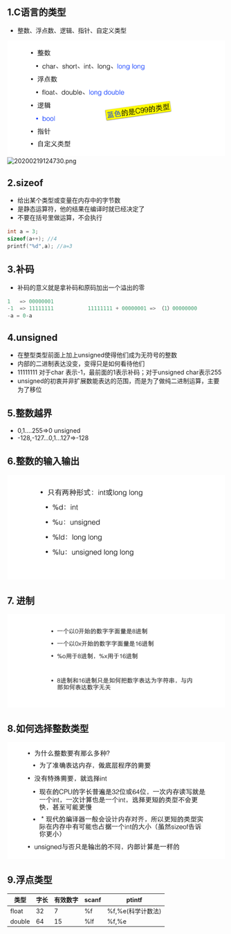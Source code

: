 ## 1.C语言的类型
- 整数、浮点数、逻辑、指针、自定义类型

![20200219124730.png](./resource/20200219124730.png)
![20200219124730.png](http://ww1.sinaimg.cn/large/005SzfLuly1gc1m7cbba8j30ov0d7jse.jpg)

## 2.sizeof
- 给出某个类型或变量在内存中的字节数
- 是静态运算符，他的结果在编译时就已经决定了
- 不要在括号里做运算，不会执行
```c
int a = 3;
sizeof(a++); //4
printf("%d",a); //a=3
```

## 3.补码
- 补码的意义就是拿补码和原码加出一个溢出的零
```c
1   => 00000001
-1  => 11111111           11111111 + 00000001 => （1）00000000
-a = 0-a
```

## 4.unsigned
- 在整型类型前面上加上unsigned使得他们成为无符号的整数
- 内部的二进制表达没变，变得只是如何看待他们
- 11111111 对于char 表示-1，最前面的1表示补码；对于unsigned char表示255 
- unsigned的初衷并非扩展数能表达的范围，而是为了做纯二进制运算，主要为了移位

## 5.整数越界
- 0,1....255=>0  unsigned
- -128,-127...0,1...127=>-128
## 6.整数的输入输出
![2020-02-19_22160700](./resource/2020-02-19_221607.png)
## 7. 进制
![2020-02-19_225725](./resource/2020-02-19_225725.png)
## 8.如何选择整数类型
![2020-02-19_225838](./resource/2020-02-19_225838.png)
## 9.浮点类型
类型|字长|有效数字|scanf|ptintf
--|--|--|--|--
float|32|7|%f|%f,%e(科学计数法)
double|64|15|%lf|%f,%e
